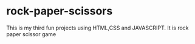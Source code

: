 # rock-paper-scissors
This is my third fun projects using HTML,CSS and JAVASCRIPT.
It is rock paper scissor game
